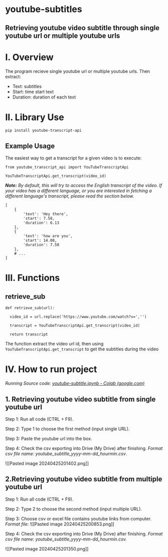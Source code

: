 # youtube-subtitles
Retrieving youtube video subtitle through single youtube url or multiple youtube urls
---

# I. Overview
The program recieve single youtube url or multiple youtube urls. Then extract: 
- Text: subtitles
- Start: time start text
- Duration: duration of each text

# II. Library Use

```
pip install youtube-transcript-api
```

## Example Usage

The easiest way to get a transcript for a given video is to execute:

```
from youtube_transcript_api import YouTubeTranscriptApi

YouTubeTranscriptApi.get_transcript(video_id)
```

***Note:** By default, this will try to access the English transcript of the video. If your video has a different language, or you are interested in fetching a different language's transcript, please read the section below.*

```
[
    {
        'text': 'Hey there',
        'start': 7.58,
        'duration': 6.13
    },
    {
        'text': 'how are you',
        'start': 14.08,
        'duration': 7.58
    },
    # ...
]
```


# III. Functions
## retrieve_sub

```
def retrieve_sub(url):

  video_id = url.replace('https://www.youtube.com/watch?v=','')

  transcript = YouTubeTranscriptApi.get_transcript(video_id)

  return transcript
```

The function extract the video url id, then using `YouTubeTranscriptApi.get_transcript` to get the subtitles during the video

# IV. How to run project
*Running Source code: [youtube-subtitle.ipynb - Colab (google.com)](https://colab.research.google.com/drive/1up7jFR7TjnlqVmqeDesIZEwva48PTsnM?authuser=1#scrollTo=z1QC0vCdVUqO)*

## 1. Retrieving youtube video subtitle from single youtube url

Step 1: Run all code (CTRL  + F9).

Step 2: Type 1 to choose the first method (input single URL).

Step 3: Paste the youtube url into the box.

Step 4: Check the csv exporting into Drive (My Drive) after finishing.
*Format csv file name: youtube_subtitle_yyyy-mm-dd_hourmin.csv*.

![[Pasted image 20240425201402.png]]
## 2.Retrieving youtube video subtitle from multiple youtube url

Step 1: Run all code (CTRL  + F9).

Step 2: Type 2 to choose the second method (input multiple URL).

Step 3: Choose csv or excel file contains youtube links from computer.
*Format file:*
![[Pasted image 20240425200853.png]]

Step 4: Check the csv exporting into Drive (My Drive) after finishing.
*Format csv file name: youtube_subtitle_yyyy-mm-dd_hourmin.csv.*

![[Pasted image 20240425201350.png]]
